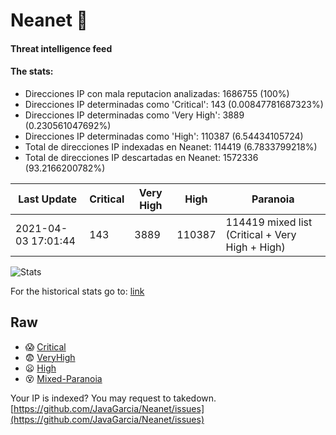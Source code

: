 # Neanet :hocho:
#### Threat intelligence feed
#### The stats:

- Direcciones IP con mala reputacion analizadas: 1686755 (100%)
- Direcciones IP determinadas como 'Critical':  143 (0.00847781687323%)
- Direcciones IP determinadas como 'Very High':  3889 (0.230561047692%)
- Direcciones IP determinadas como 'High':  110387 (6.54434105724)
- Total de direcciones IP indexadas en Neanet:  114419 (6.7833799218%)
- Total de direcciones IP descartadas en Neanet:  1572336 (93.2166200782%)

| Last Update | Critical | Very High | High | Paranoia |
| --- | --- | --- | --- | --- |
| 2021-04-03 17:01:44 | 143 | 3889 | 110387 | 114419 mixed list (Critical + Very High + High)|

![Stats](https://docs.google.com/spreadsheets/d/e/2PACX-1vSnaNMIXVabIpDJjufMlzH7poXnshF3mgd8Is1g9ytUEzVsP5my4Trn8f-xkoLLQ38xpL3HtmUexLo6/pubchart?oid=501124687&format=image)

For the historical stats go to: [link](/stats.csv)
## Raw
- :scream: [Critical](https://raw.githubusercontent.com/JavaGarcia/Neanet/master/blacklists/neanet_critical.txt)
- :fearful: [VeryHigh](https://raw.githubusercontent.com/JavaGarcia/Neanet/master/blacklists/neanet_veryHigh.txtt)
- :frowning: [High](https://raw.githubusercontent.com/JavaGarcia/Neanet/master/blacklists/neanet_high.txt)
- :dizzy_face: [Mixed-Paranoia](https://raw.githubusercontent.com/JavaGarcia/Neanet/master/blacklists/neanet_all.txt)


Your IP is indexed? You may request to takedown. [https://github.com/JavaGarcia/Neanet/issues](https://github.com/JavaGarcia/Neanet/issues)
















































































































































































































































































































































































































































































































































































































































































































































































































































































































































































































































































































































































































































































































































































































































































































































































































































































































































































































































































































































































































































































































































































































































































































































































































































































































































































































































































































































































































































































































































































































































































































































































































































































































































































































































































































































































































































































































































































































































































































































































































































































































































































































































































































































































































































































































































































































































































































































































































































































































































































































































































































































































































































































































































































































































































































































